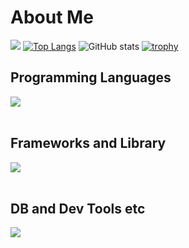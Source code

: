 # About Me

![](https://komarev.com/ghpvc/?username=Hinata0607)
[![Top Langs](https://github-readme-stats.vercel.app/api/top-langs/?username=anuraghazra&layout=donut-vertical&theme=tokyonight)](https://github.com/anuraghazra/github-readme-stats)
![GitHub stats](https://github-readme-stats.vercel.app/api?username=Hinata0607&theme=tokyonight&show=reviews,discussions_started,discussions_answered,prs_merged,prs_merged_percentage)
[![trophy](https://github-profile-trophy.vercel.app/?username=Hinata0607&theme=tokyonight)](https://github.com/ryo-ma/github-profile-trophy)

## Programming Languages

<img src="https://skillicons.dev/icons?i=html,css,js,typescript,python,c,cpp" /> <br /><br />

## Frameworks and Library

<img src="https://skillicons.dev/icons?i=react,next,nodejs,express,flask,materialui,tailwind" /> <br /><br />

## DB and Dev Tools etc

<img src="https://skillicons.dev/icons?i=git,github,mysql,sqlite,mongodb,npm,postman,figma,stackoverflow" /> <br /><br />

<!--
**Hinata0607/Hinata0607** is a ✨ _special_ ✨ repository because its `README.md` (this file) appears on your GitHub profile.

Here are some ideas to get you started:

- 🔭 I’m currently working on ...
- 🌱 I’m currently learning ...
- 👯 I’m looking to collaborate on ...
- 🤔 I’m looking for help with ...
- 💬 Ask me about ...
- 📫 How to reach me: ...
- 😄 Pronouns: ...
- ⚡ Fun fact: ...
-->
